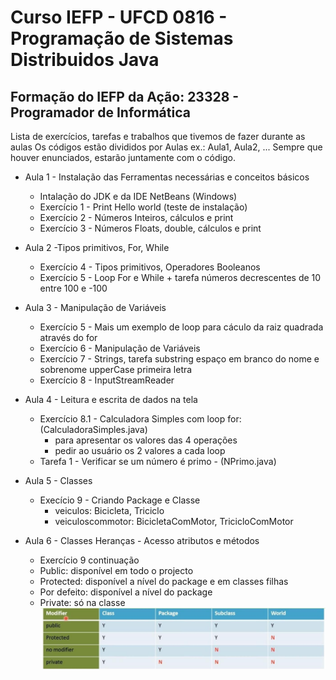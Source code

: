 # Curso IEFP - UFCD 0816 - Programação de Sistemas Distribuidos Java


## Formação do IEFP da Ação: 23328 - Programador de Informática 

Lista de exercícios, tarefas e trabalhos que tivemos de fazer durante as aulas
Os códigos estão divididos por Aulas ex.: Aula1, Aula2, ...
Sempre que houver enunciados, estarão juntamente com o código.

- Aula 1 - Instalação das Ferramentas necessárias e conceitos básicos
    - Intalação do JDK e da IDE NetBeans (Windows)
    - Exercício 1 - Print Hello world (teste de instalação)
    - Exercício 2 - Números Inteiros, cálculos e print
    - Exercício 3 - Números Floats, double, cálculos e print

- Aula 2 -Tipos primitivos, For, While
    - Exercício 4 - Tipos primitivos, Operadores Booleanos
    - Exercício 5 - Loop For e While + tarefa números decrescentes de 10 entre 100 e -100

- Aula 3 - Manipulação de Variáveis
    - Exercício 5 - Mais um exemplo de loop para cáculo da raiz quadrada através do for
    - Exercício 6 - Manipulação de Variáveis
    - Exercício 7 - Strings, tarefa substring espaço em branco do nome e sobrenome upperCase primeira letra
    - Exercício 8 - InputStreamReader
- Aula 4 - Leitura e escrita de dados na tela
    - Exercício 8.1 - Calculadora Simples com loop for: (CalculadoraSimples.java)
        - para apresentar os valores das 4 operações
        - pedir ao usuário os 2 valores a cada loop
    - Tarefa 1 - Verificar se um número é primo - (NPrimo.java)
- Aula 5 - Classes
    - Execício 9 - Criando Package e Classe
        - veiculos: Bicicleta, Triciclo
        - veiculoscommotor: BicicletaComMotor, TricicloComMotor
- Aula 6 - Classes Heranças - Acesso atributos e métodos
    - Exercício 9 continuação
    - Public: disponível em todo o projecto
    - Protected: disponível a nível do package e em classes filhas
    - Por defeito: disponível a nível do package
    - Private: só na classe
    ![Acesso Atributo e Métodos](/classe-acesso-atributo-metodos.png)

